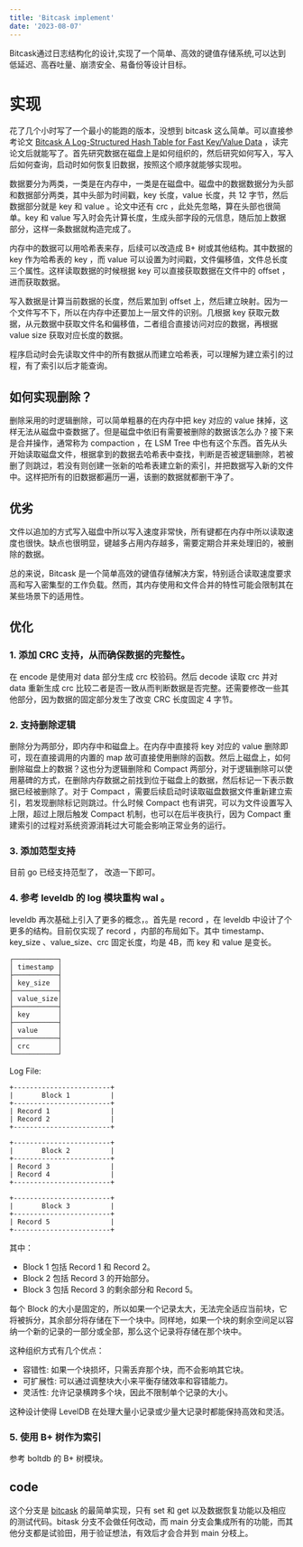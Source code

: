 ```yaml
---
title: 'Bitcask implement'
date: '2023-08-07'
---
```


Bitcask通过日志结构化的设计,实现了一个简单、高效的键值存储系统,可以达到低延迟、高吞吐量、崩溃安全、易备份等设计目标。
# 实现

花了几个小时写了一个最小的能跑的版本，没想到 bitcask 这么简单。可以直接参考论文 [Bitcask A Log-Structured Hash Table for Fast Key/Value Data](https://riak.com/assets/bitcask-intro.pdf) ，读完论文后就能写了。首先研究数据在磁盘上是如何组织的，然后研究如何写入，写入后如何查询，启动时如何恢复旧数据，按照这个顺序就能够实现啦。

数据要分为两类，一类是在内存中，一类是在磁盘中。磁盘中的数据数据分为头部和数据部分两类，其中头部为时间戳，key 长度，value 长度，共 12 字节，然后数据部分就是 key 和 value 。论文中还有 crc ，此处先忽略，算在头部也很简单。key 和 value 写入时会先计算长度，生成头部字段的元信息，随后加上数据部分，这样一条数据就构造完成了。

内存中的数据可以用哈希表来存，后续可以改造成 B+ 树或其他结构。其中数据的 key 作为哈希表的 key ，而 value 可以设置为时间戳，文件偏移值，文件总长度三个属性。这样读取数据的时候根据 key 可以直接获取数据在文件中的 offset ，进而获取数据。

写入数据是计算当前数据的长度，然后累加到 offset 上，然后建立映射。因为一个文件写不下，所以在内存中还要加上一层文件的识别。几根据 key 获取元数据，从元数据中获取文件名和偏移值，二者组合直接访问对应的数据，再根据 value size 获取对应长度的数据。

程序启动时会先读取文件中的所有数据从而建立哈希表，可以理解为建立索引的过程，有了索引以后才能查询。

## 如何实现删除？

删除采用的时逻辑删除，可以简单粗暴的在内存中把 key 对应的 value 抹掉，这样无法从磁盘中查数据了。但是磁盘中依旧有需要被删除的数据该怎么办？接下来是合并操作，通常称为 compaction ，在 LSM Tree 中也有这个东西。首先从头开始读取磁盘文件，根据拿到的数据去哈希表中查找，判断是否被逻辑删除，若被删了则跳过，若没有则创建一张新的哈希表建立新的索引，并把数据写入新的文件中。这样把所有的旧数据都遍历一遍，该删的数据就都删干净了。

## 优劣

文件以追加的方式写入磁盘中所以写入速度非常快，所有键都在内存中所以读取速度也很快。缺点也很明显，键越多占用内存越多，需要定期合并来处理旧的，被删除的数据。

总的来说，Bitcask 是一个简单高效的键值存储解决方案，特别适合读取速度要求高和写入密集型的工作负载。然而，其内存使用和文件合并的特性可能会限制其在某些场景下的适用性。

## 优化

### 1. 添加 CRC 支持，从而确保数据的完整性。

在 encode 是使用对 data 部分生成 crc 校验码。然后 decode 读取 crc 并对 data 重新生成 crc 比较二者是否一致从而判断数据是否完整。还需要修改一些其他部分，因为数据的固定部分发生了改变 CRC 长度固定 4 字节。

### 2. 支持删除逻辑

删除分为两部分，即内存中和磁盘上。在内存中直接将 key 对应的 value 删除即可，现在直接调用的内置的 map 故可直接使用删除的函数。然后上磁盘上，如何删除磁盘上的数据？这也分为逻辑删除和 Compact 两部分，对于逻辑删除可以使用墓碑的方式，在删除内存数据之前找到位于磁盘上的数据，然后标记一下表示数据已经被删除了。对于 Compact ，需要后续启动时读取磁盘数据文件重新建立索引，若发现删除标记则跳过。什么时候 Compact 也有讲究，可以为文件设置写入上限，超过上限后触发 Compact 机制，也可以在后半夜执行，因为 Compact 重建索引的过程对系统资源消耗过大可能会影响正常业务的运行。

### 3. 添加范型支持

目前 go 已经支持范型了， 改造一下即可。

### 4. 参考 leveldb 的 log 模块重构 wal 。

leveldb 再次基础上引入了更多的概念，。首先是 record ，在 leveldb 中设计了个更多的结构。目前仅实现了 record ，内部的布局如下。其中 timestamp、key_size 、value_size、crc 固定长度，均是 4B，而 key 和 value 是变长。

    ┌───────────┐
    │ timestamp │
    ├───────────┤
    │ key_size  │
    ├───────────┤
    │ value_size│
    ├───────────┤
    │ key       │
    ├───────────┤
    │ value     │
    ├───────────┤
    │ crc       │
    └───────────┘

Log File:

    +------------------------+
    |       Block 1          |
    +------------------------+
    | Record 1               |
    | Record 2               |
    +------------------------+

    +------------------------+
    |       Block 2          |
    +------------------------+
    | Record 3               |
    | Record 4               |
    +------------------------+

    +------------------------+
    |       Block 3          |
    +------------------------+
    | Record 5               |
    +------------------------+

其中：
- Block 1 包括 Record 1 和 Record 2。
- Block 2 包括 Record 3 的开始部分。
- Block 3 包括 Record 3 的剩余部分和 Record 5。

每个 Block 的大小是固定的，所以如果一个记录太大，无法完全适应当前块，它将被拆分，其余部分将存储在下一个块中。同样地，如果一个块的剩余空间足以容纳一个新的记录的一部分或全部，那么这个记录将存储在那个块中。

这种组织方式有几个优点：

- 容错性: 如果一个块损坏，只需丢弃那个块，而不会影响其它块。
- 可扩展性: 可以通过调整块大小来平衡存储效率和容错能力。
- 灵活性: 允许记录横跨多个块，因此不限制单个记录的大小。

这种设计使得 LevelDB 在处理大量小记录或少量大记录时都能保持高效和灵活。

### 5. 使用 B+ 树作为索引

参考 boltdb 的 B+ 树模块。

## code

这个分支是 [bitcask](https://github.com/weijiew/abysskv/tree/bitcask) 的最简单实现，只有 set 和 get 以及数据恢复功能以及相应的测试代码。bitask 分支不会做任何改动，而 main 分支会集成所有的功能，而其他分支都是试验田，用于验证想法，有效后才会合并到 main 分枝上。